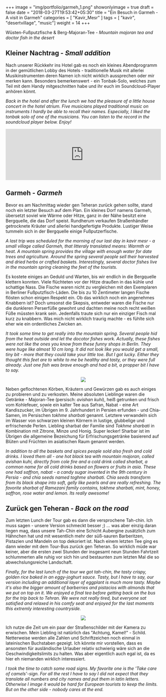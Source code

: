 +++
image = "img/portfolio/garmeh_1.png"
showonlyimage = true
draft = false
date = "2018-03-27T19:53:42+05:30"
title = "Ein Besuch in Garmeh - A visit in Garmeh"
categories = [ "Kavir_Mesr" ]
tags = [ "kavir", "desertvillage", "music"]
weight = 14
+++

Wüsten-Fußputzfische & Berg-Majoran-Tee - *Mountain majoran tea and doctor fish in the desert*

<!--more-->

## Kleiner Nachtrag - *Small addition*

Nach unserer Rückkehr ins Hotel gab es noch ein kleines Abendprogramm in der gemütlichen Lobby des Hotels - traditionelle Musik mit allerlei Musikinstrumenten deren Namen ich nicht wirklich aussprechen oder mir merken kann. 
Besonders bemerkenswert - ein Tonbak-Solo, welches zum Teil mit dem Handy mitgeschnitten habe und ihr euch im Soundcloud-Player anhören könnt.

*Back in the hotel and after the lunch we had the pleasure of a little house concert in the hotel atrium. Five musicians played traditional music on instruments I hardly be able to recall their names. Especially, I liked the tonbak solo of one of the musicians. You can listen to the record in the soundcloud player below. Enjoy!*


<iframe width="100%" height="166" scrolling="no" frameborder="no" allow="autoplay" src="https://w.soundcloud.com/player/?url=https%3A//api.soundcloud.com/tracks/422220726%3Fsecret_token%3Ds-HEp1B&color=%23ff5500&auto_play=false&hide_related=false&show_comments=true&show_user=true&show_reposts=false&show_teaser=true"></iframe>

## Garmeh - *Garmeh*

Bevor es am Nachmittag wieder gen Teheran zurück gehen sollte, stand noch ein letzter Besuch auf dem Plan. Ein kleines Dorf namens Garmeh, übersetzt soviel wie Wärme oder Hitze, ganz in der Nähe besitzt eine Bergquelle, die das Dorf speist. Rundherum verkaufen Straßenhändler getrocknete Kräuter und allerlei handgefertigte Produkte. Lustiger Weise tummeln sich in der Bergquelle einige Fußputzerfische. 

*A last trip was scheduled for the morning of our last day in kavir mesr  - a small village called Garmeh, that litteraly translated means: Warmth or heat. A mountain spring provides the village with enough water for date trees and agriculture. Around the spring several people sell their harvested and dried herbs or crafted baskets. Interestingly, several doctor fishes live in the mountain spring cleaning the feet of the tourists.*

Es kostete einiges an Geduld und Warten, bis wir endlich in die Bergquelle klettern konnten. Viele flüchteten vor der Hitze draußen in das kühle und schattige Nass. Die Fische waren nicht zu vergleichen mit den Exemplaren in Berliner Fußputzfisch-Läden. Die bis zu 10 Zentimeter langen Fische flösten schon einigen Respekt ein. Ob das wirklich noch ein angenehmes Knabbern ist? 
Doch umsonst die Skepsis, entweder waren die Fische nur die dunkleren Perserfüße gewohnt und dachten meine noch recht weißen Füße müssten krank sein. Jedenfalls traute sich nur ein einziger Fisch mal kurz zu knabbern. Was mich nicht wirklich traurig machte - es fühlte sich eher wie ein ordentliches Zwicken an.

*It took some time to get really into the mountain spring. Several people hid from the heat outside and let the docotor fishes work. Actually, these fishes were not like the ones you know from these funny shops in Berlin. They were huge like almost 10 cm long. It did not look like you would get a small, tiny bit - more that they could take your little toe.*
*But I got lucky. Either they thought this feet are to white to me be healthy and tasty, or they were full already. Just one fish was brave enough and had a bit, a propper bit I have to say.*

<p align="center">
  <img src="/img/portfolio/Garmeh_C1.png">
</p>

Neben geflochtenen Körben, Kräutern und Gewürzen gab es auch einiges zu probieren und zu verkosten. Meine absoluten Lieblinge waren die Getränke - Majoran-Tee (persisch: *avishan kuhi*), heiß getrunken und frisch vom Kohlefeuer, sowie ein kalter Tee aus Safran, Nabat - eine Art Kandiszucker, im Übrigen im 9. Jahrhundert in Persien erfunden - und Chia-Samen, im Persischen *tokhme sharbati* genannt. Letztere verwandeln sich im Wasser von schwarzen kleinen Körnern in lustige, glubbelige und erfrischende Perlen. Liebling sharbat der Familie sind *Tokhme sharbati* in Kombination mit Zitrone, Minze und Honig. Super lecker! Sharbar ist im Übrigen die allgemeine Bezeichung für Erfrischungsgetränke basierend auf Blüten und Früchten im asiatischen Raum genannt werden.  

*In addition to all the baskets and spices people sold also fresh and cold drinks. I loved them all - one hot black tea with mountain majoran, called avishan kuhi, directly from cole fire and a cold drink called sharbat, a common name for all cold drinks based on flowers or fruits in asia. These one had saffron, nabat - a candy sugar invented in the 9th century in Persia - and chia seeds named toghme sharbati. Chia seeds transform from its black shape into soft, gelly like pearls and are really refreshing. The favorite sharbat of Ramezani family contains, tokhme sharbati, mint, honey, saffron, rose water and lemon. Its really awesome!*

## Zurück gen Teheran - *Back on the road*

Zum letzten Lunch der Tour gab es dann die versprochene Tah-chin. Ich muss sagen - unsere Version schmeckt besser ;) ... was aber einzig daran liegen mag, dass unsere Tah-Chin eine Schicht Aubergine zusätzlich zum Hähnchen hat und mit wesentlich mehr der süß-sauren Barberitzen, Pistazien und Mandeln on top dekoriert ist.
Nach einem letzten Tee ging es dann wieder mit dem Tour-Bus zurück gen Teheran. So wirklich müde war keiner, aber die ersten zwei Stunden der insgesamt neun Stunden Fahrtzeit schlummerten alle ruhig vor sich hin und bestaunten zum letzten Mal die so abwechslungsreiche Landschaft.

*Finally, for the last lunch of the tour we got tah-chin, the tasty crispy, golden rice baked in an eggy-joghurt sauce. Tasty, but I have to say, our version including an additional layer of eggplant is much more tasty. Maybe it's also the bigger amount of barberries and pistacios with almonds that we put on top on it.*
*We enjoyed a final tea before getting back on the bus for the trip back to Tehran. We were not really tired, but everyone sat satisfied and relaxed in his comfy seat and enjoyed for the last moments this extremly interesting countryside.*

<p align="center">
  <img src="/img/portfolio/streetssigns2.png">
</p>

Ich nutze die Zeit um ein paar der Straßenschilder mit der Kamera zu erwischen. Mein Liebling ist natürlich das "Achtung, Kamel!" - Schild. Netterweise werden alle Zahlen und Schriftzeichen noch einmal in lateinischen Buchstaben gezeigt. Ich könnte mir vorstellen, dass es ansonsten für ausländische Urlauber relativ schwierig wäre sich an die Geschwindigkeitslimits zu halten. Was aber eigentlich auch egal ist, da es hier eh niemanden wirklich interessiert.

*I took the time to catch some road signs. My favorite one is the 'Take care of camels'-sign. For all the rest I have to say I did not expect that they translate all numbers and city names and put them in latin letters. Otherwise I image it would be hard for European tourists to keep the limits. But on the other side - nobody cares at the end.*